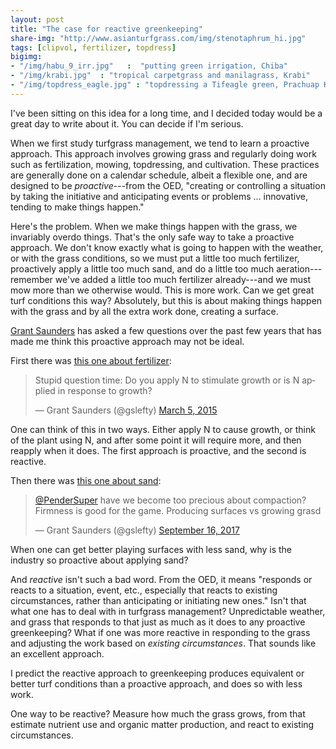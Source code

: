 ```yaml
---
layout: post
title: "The case for reactive greenkeeping"
share-img: "http://www.asianturfgrass.com/img/stenotaphrum_hi.jpg"
tags: [clipvol, fertilizer, topdress]
bigimg:
- "/img/habu_9_irr.jpg"   :  "putting green irrigation, Chiba"
- "/img/krabi.jpg"  : "tropical carpetgrass and manilagrass, Krabi"
- "/img/topdress_eagle.jpg" : "topdressing a Tifeagle green, Prachuap Khiri Khan"
---
```


I've been sitting on this idea for a long time, and I decided today would be a great day to write about it. You can decide if I'm serious.

When we first study turfgrass management, we tend to learn a proactive approach. This approach involves growing grass and regularly doing work such as fertilization, mowing, topdressing, and cultivation. These practices are generally done on a calendar schedule, albeit a flexible one, and are designed to be *proactive*---from the OED, "creating or controlling a situation by taking the initiative and anticipating events or problems ... innovative, tending to make things happen."

Here's the problem. When we make things happen with the grass, we invariably overdo things. That's the only safe way to take a proactive approach. We don't know exactly what is going to happen with the weather, or with the grass conditions, so we must put a little too much fertilizer, proactively apply a little too much sand, and do a little too much aeration---remember we've added a little too much fertilizer already---and we must mow more than we otherwise would. This is more work. Can we get great turf conditions this way? Absolutely, but this is about making things happen with the grass and by all the extra work done, creating a surface.

[Grant Saunders](https://twitter.com/gslefty) has asked a few questions over the past few years that has made me think this proactive approach may not be ideal. 

First there was [this one about fertilizer](https://twitter.com/gslefty/status/573364242662883329):

<blockquote class="twitter-tweet" data-lang="en"><p lang="en" dir="ltr">Stupid question time: Do you apply N to stimulate growth or is N applied in response to growth?</p>&mdash; Grant Saunders (@gslefty) <a href="https://twitter.com/gslefty/status/573364242662883329?ref_src=twsrc%5Etfw">March 5, 2015</a></blockquote>
<script async src="https://platform.twitter.com/widgets.js" charset="utf-8"></script>

One can think of this in two ways. Either apply N to cause growth, or think of the plant using N, and after some point it will require more, and then reapply when it does. The first approach is proactive, and the second is reactive.

Then there was [this one about sand](https://twitter.com/gslefty/status/908912111098634240):

<blockquote class="twitter-tweet" data-lang="en"><p lang="en" dir="ltr"><a href="https://twitter.com/PenderSuper?ref_src=twsrc%5Etfw">@PenderSuper</a> have we become too precious about compaction? Firmness is good for the game. Producing surfaces vs growing grasd</p>&mdash; Grant Saunders (@gslefty) <a href="https://twitter.com/gslefty/status/908912111098634240?ref_src=twsrc%5Etfw">September 16, 2017</a></blockquote>
<script async src="https://platform.twitter.com/widgets.js" charset="utf-8"></script>

When one can get better playing surfaces with less sand, why is the industry so proactive about applying sand? 

And *reactive* isn't such a bad word. From the OED, it means "responds or reacts to a situation, event, etc., especially that reacts to existing circumstances, rather than anticipating or initiating new ones." Isn't that what one has to deal with in turfgrass management? Unpredictable weather, and grass that responds to that just as much as it does to any proactive greenkeeping? What if one was more reactive in responding to the grass and adjusting the work based on *existing circumstances*. That sounds like an excellent approach.

I predict the reactive approach to greenkeeping produces equivalent or better turf conditions than a proactive approach, and does so with less work. 

One way to be reactive? Measure how much the grass grows, from that estimate nutrient use and organic matter production, and react to existing circumstances. 



